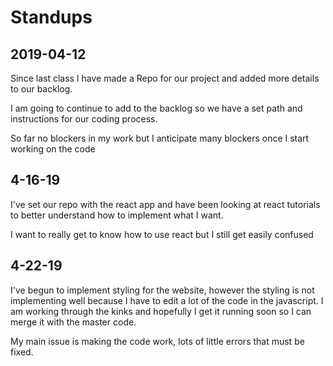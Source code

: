 # Standups

## 2019-04-12

Since last class I have made a Repo for our project and added more details to our backlog.

I am going to continue to add to the backlog so we have a set path and instructions for our coding process.

So far no blockers in my work but I anticipate many blockers once I start working on the code

## 4-16-19

I've set our repo with the react app and have been looking at react tutorials to better understand how to implement what I want.

I want to really get to know how to use react but I still get easily confused

## 4-22-19

I've begun to implement styling for the website, however the styling is not implementing well because I have to edit a lot of the code in the javascript. I am working through the kinks and hopefully I get it running soon so I can merge it with the master code.

My main issue is making the code work, lots of little errors that must be fixed.
